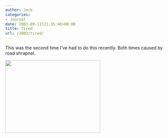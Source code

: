 ```yaml
---
author: Jack
categories:
- Journal
date: 2003-09-11T21:35:48+00:00
title: Tired
url: /2003/tired/
---
```


This was the second time I've had to do this recently. Both times caused by road shrapnel.
  

  
<img src="/images/blog/jack-tire-d.jpg" width="300" height="230" alt="" border="0" />
